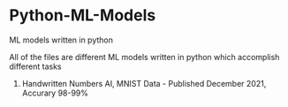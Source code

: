 # Python-ML-Models
ML models written in python

All of the files are different ML models written in python which accomplish different tasks

1. Handwritten Numbers AI, MNIST Data - Published December 2021, Accurary 98-99%
